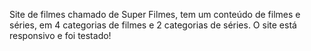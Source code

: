 Site de filmes chamado de Super Filmes, tem um conteúdo de filmes e séries, em 4 categorias de filmes e 2 categorias de séries.
O site está responsivo e foi testado!
